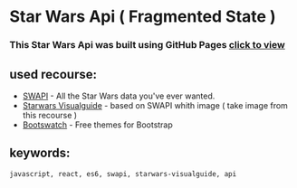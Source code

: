 # Star Wars Api ( Fragmented State )

### This  Star Wars Api was built using GitHub Pages  [click to view](https://sergii5854.github.io/star-wars-db/) 
## used recourse:
  * [SWAPI](https://swapi.co/) - All the Star Wars data you've ever wanted.
  * [Starwars Visualguide](https://starwars-visualguide.com/#/) - based on SWAPI whith image ( take image from this recourse )
  * [Bootswatch](https://bootswatch.com) - Free themes for Bootstrap
    
## keywords: 
    javascript, react, es6, swapi, starwars-visualguide, api 